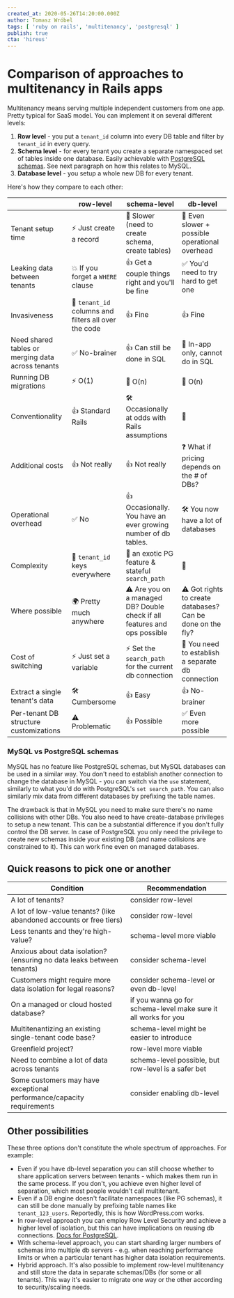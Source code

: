 ```yaml
---
created_at: 2020-05-26T14:20:00.000Z
author: Tomasz Wróbel
tags: [ 'ruby on rails', 'multitenancy', 'postgresql' ]
publish: true
cta: 'hireus'
---
```


# Comparison of approaches to multitenancy in Rails apps

Multitenancy means serving multiple independent customers from one app. Pretty typical for SaaS model.
You can implement it on several different levels:

1. **Row level** - you put a `tenant_id` column into every DB table and filter by `tenant_id` in every query.
2. **Schema level** - for every tenant you create a separate namespaced set of tables inside one database. Easily achievable with [PostgreSQL schemas](https://www.postgresql.org/docs/9.1/ddl-schemas.html). See next paragraph on how this relates to MySQL.
3. **Database level** - you setup a whole new DB for every tenant.

Here's how they compare to each other:

|     | row-level | schema-level | db-level |
|-----|--------|------------|-----------|
| Tenant setup time | ⚡️ Just create a record | 🐢 Slower (need to create schema, create tables) | 🐌 Even slower + possible operational overhead |
| Leaking data between tenants | 💥 If you forget a `WHERE` clause | 👍 Get a couple things right and you'll be fine | ✅ You'd need to try hard to get one |
| Invasiveness | 🍝 `tenant_id` columns and filters all over the code | 👍 Fine | 👍 Fine |
| Need shared tables or merging data across tenants | ✅ No-brainer | 👍 Can still be done in SQL | 🚫 In-app only, cannot do in SQL |
| Running DB migrations | ⚡️ O(1) | 🐢 O(n) | 🐌 O(n) |
| Conventionality | 👍 Standard Rails | 🛠 Occasionally at odds with Rails assumptions | 🤔 |
| Additional costs | 👍 Not really | 👍 Not really | ❓ What if pricing depends on the # of DBs? |
| Operational overhead | ✅ No | 👍 Occasionally. You have an ever growing number of db tables. | 🛠 You now have a lot of databases |
| Complexity | 🍝 `tenant_id` keys everywhere | 🌴 an exotic PG feature & stateful `search_path` | 🤔 |
| Where possible | 🌍 Pretty much anywhere | ⚠️ Are you on a managed DB? Double check if all features and ops possible | ⚠️ Got rights to create databases? Can be done on the fly? |
| Cost of switching | ⚡️ Just set a variable | ⚡️ Set the `search_path` for the current db connection | 🐢 You need to establish a separate db connection |
| Extract a single tenant's data | 🛠 Cumbersome | 👍 Easy | 👍 No-brainer |
| Per-tenant DB structure customizations | ⚠️ Problematic | 👍 Possible | ✅ Even more possible |

### MySQL vs PostgreSQL schemas

MySQL has no feature like PostgreSQL schemas, but MySQL databases can be used in a similar way. You don't need to establish another connection to change the database in MySQL - you can switch via the `use` statement, similarly to what you'd do with PostgreSQL's `set search_path`. You can also similarly mix data from different databases by prefixing the table names.

The drawback is that in MySQL you need to make sure there's no name collisions with other DBs. You also need to have create-database privileges to setup a new tenant. This can be a substantial difference if you don't fully control the DB server. In case of PostgreSQL you only need the privilege to create new schemas inside your existing DB (and name collisions are constrained to it). This can work fine even on managed databases.

## Quick reasons to pick one or another

| Condition | Recommendation |
| --- | --- |
| A lot of tenants? | consider row-level |
| A lot of low-value tenants? (like abandoned accounts or free tiers) | consider row-level |
| Less tenants and they're high-value? | schema-level more viable |
| Anxious about data isolation? (ensuring no data leaks between tenants) | consider schema-level |
| Customers might require more data isolation for legal reasons? | consider schema-level or even db-level |
| On a managed or cloud hosted database? | if you wanna go for schema-level make sure it all works for you |
| Multitenantizing an existing single-tenant code base? | schema-level might be easier to introduce |
| Greenfield project? | row-level more viable |
| Need to combine a lot of data across tenants | schema-level possible, but row-level is a safer bet |
| Some customers may have exceptional performance/capacity requirements | consider enabling db-level |

## Other possibilities

These three options don't constitute the whole spectrum of approaches. For example:

* Even if you have db-level separation you can still choose whether to share application servers between tenants - which makes them run in the same process. If you don't, you achieve even higher level of separation, which most people wouldn't call multitenant.
* Even if a DB engine doesn't facilitate namespaces (like PG schemas), it can still be done manually by prefixing table names like `tenant_123_users`. Reportedly, this is how WordPress.com works.
* In row-level approach you can employ Row Level Security and achieve a higher level of isolation, but this can have implications on reusing db connections. [Docs for PostgreSQL](https://www.postgresql.org/docs/current/ddl-rowsecurity.html).
* With schema-level approach, you can start sharding larger numbers of schemas into multiple db servers - e.g. when reaching performance limits or when a particular tenant has higher data isolation requirements.
* Hybrid approach. It's also possible to implement row-level multitenancy and still store the data in separate schemas/DBs (for some or all tenants). This way it's easier to migrate one way or the other according to security/scaling needs.

<!--
## Feel like contributing to this blogpost?

🛠 Feel free to [submit a pull request](https://github.com/arkency/posts/edit/master/posts/2020-05-12-comparison-of-approaches-to-multitenancy-in-rails-apps.md) to this blogpost. It can be a nuanced remark, better wording or just a typo.

💬 Have comments? [Reply under this tweet](https://twitter.com/tomasz_wro/status/1265289214960308224) or ping me on twitter - [@tomasz_wro](https://twitter.com/tomasz_wro). 

🗞 There are at least two other multitenancy-related blogposts we're going to publish soon: _Caveats and pitfalls of PostgreSQL schema-based multitenancy_ and _A gentle introduction to schema-based multitenancy with basic concepts explained_. If you don't want to miss anything, [subscribe to our newsletter](https://arkency.com/newsletter/).
-->
